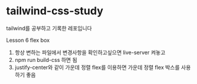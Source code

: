 # tailwind-css-study
tailwind를 공부하고 기록한 레포입니다

Lesson 6  flex box
1. 항상 변하는 파일에서 변경사항을 확인하고싶으면 live-server 켜놓고 
2. npm run build-css 하면 됨 
3. justify-center와 같이 가운데 정렬  flex를 이용하면 가운데 정렬 
flex 박스를 사용하기 좋음
